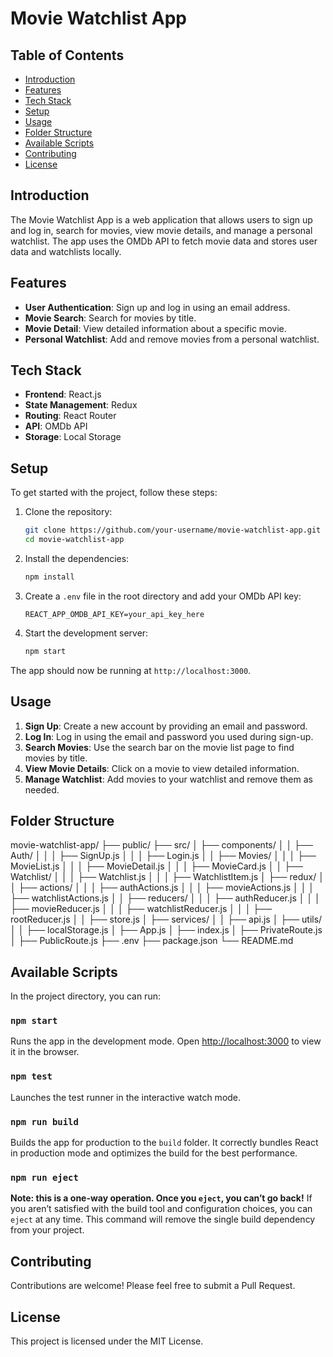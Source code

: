 # Movie Watchlist App

## Table of Contents
- [Introduction](#introduction)
- [Features](#features)
- [Tech Stack](#tech-stack)
- [Setup](#setup)
- [Usage](#usage)
- [Folder Structure](#folder-structure)
- [Available Scripts](#available-scripts)
- [Contributing](#contributing)
- [License](#license)

## Introduction
The Movie Watchlist App is a web application that allows users to sign up and log in, search for movies, view movie details, and manage a personal watchlist. The app uses the OMDb API to fetch movie data and stores user data and watchlists locally.

## Features
- **User Authentication**: Sign up and log in using an email address.
- **Movie Search**: Search for movies by title.
- **Movie Detail**: View detailed information about a specific movie.
- **Personal Watchlist**: Add and remove movies from a personal watchlist.

## Tech Stack
- **Frontend**: React.js
- **State Management**: Redux
- **Routing**: React Router
- **API**: OMDb API
- **Storage**: Local Storage

## Setup
To get started with the project, follow these steps:

1. Clone the repository:
    ```bash
    git clone https://github.com/your-username/movie-watchlist-app.git
    cd movie-watchlist-app
    ```

2. Install the dependencies:
    ```bash
    npm install
    ```

3. Create a `.env` file in the root directory and add your OMDb API key:
    ```env
    REACT_APP_OMDB_API_KEY=your_api_key_here
    ```

4. Start the development server:
    ```bash
    npm start
    ```

The app should now be running at `http://localhost:3000`.

## Usage
1. **Sign Up**: Create a new account by providing an email and password.
2. **Log In**: Log in using the email and password you used during sign-up.
3. **Search Movies**: Use the search bar on the movie list page to find movies by title.
4. **View Movie Details**: Click on a movie to view detailed information.
5. **Manage Watchlist**: Add movies to your watchlist and remove them as needed.

## Folder Structure
movie-watchlist-app/
├── public/
├── src/
│ ├── components/
│ │ ├── Auth/
│ │ │ ├── SignUp.js
│ │ │ ├── Login.js
│ │ ├── Movies/
│ │ │ ├── MovieList.js
│ │ │ ├── MovieDetail.js
│ │ │ ├── MovieCard.js
│ │ ├── Watchlist/
│ │ │ ├── Watchlist.js
│ │ │ ├── WatchlistItem.js
│ ├── redux/
│ │ ├── actions/
│ │ │ ├── authActions.js
│ │ │ ├── movieActions.js
│ │ │ ├── watchlistActions.js
│ │ ├── reducers/
│ │ │ ├── authReducer.js
│ │ │ ├── movieReducer.js
│ │ │ ├── watchlistReducer.js
│ │ │ ├── rootReducer.js
│ │ ├── store.js
│ ├── services/
│ │ ├── api.js
│ ├── utils/
│ │ ├── localStorage.js
│ ├── App.js
│ ├── index.js
│ ├── PrivateRoute.js
│ ├── PublicRoute.js
├── .env
├── package.json
└── README.md


## Available Scripts
In the project directory, you can run:

### `npm start`
Runs the app in the development mode.
Open [http://localhost:3000](http://localhost:3000) to view it in the browser.

### `npm test`
Launches the test runner in the interactive watch mode.

### `npm run build`
Builds the app for production to the `build` folder.
It correctly bundles React in production mode and optimizes the build for the best performance.

### `npm run eject`
**Note: this is a one-way operation. Once you `eject`, you can’t go back!**
If you aren’t satisfied with the build tool and configuration choices, you can `eject` at any time. This command will remove the single build dependency from your project.

## Contributing
Contributions are welcome! Please feel free to submit a Pull Request.

## License
This project is licensed under the MIT License.
